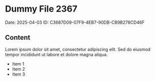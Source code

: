 # Dummy File 2367

Date: 2025-04-03
ID: C3687D09-07F9-4EB7-90DB-CB9B278CD46F

## Content

Lorem ipsum dolor sit amet, consectetur adipiscing elit.
Sed do eiusmod tempor incididunt ut labore et dolore magna aliqua.

* Item 1
* Item 2
* Item 3
